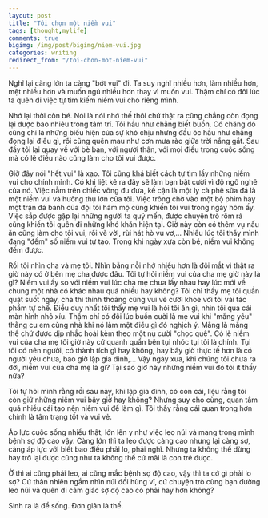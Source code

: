```yaml
---
layout: post
title: "Tôi chọn một niềm vui"
tags: [thought,mylife]
comments: true
bigimg: /img/post/bigimg/niem-vui.jpg
categories: writing
redirect_from: "/toi-chon-mot-niem-vui"
---
```


Nghĩ lại càng lớn ta càng "bớt vui" đi. Ta suy nghĩ nhiều hơn, làm nhiều hơn, mệt nhiều hơn và muốn ngủ nhiều hơn thay vì muốn vui. Thậm chí có đôi lúc ta quên đi việc tự tìm kiếm niềm vui cho riêng mình.

Nhớ lại thời còn bé. Nói là nói nhớ thế thôi chứ thật ra cũng chẳng còn đọng lại được bao nhiêu trong tâm trí. Tôi hầu như chẳng biết buồn. Có chăng đó cũng chỉ là những biểu hiện của sự khó chịu nhưng đầu óc hầu như chẳng đọng lại điều gì, rồi cũng quên mau như cơn mưa rào giữa trời nắng gắt. Sau đấy tôi lại quay về với bè bạn, với người thân, với mọi điều trong cuộc sống mà có lẽ điều nào cũng làm cho tôi vui được.

Giờ đây nói "hết vui" là xạo. Tôi cũng khá biết cách tự tìm lấy những niềm vui cho chính mình. Có khi liệt kê ra đây sẽ làm bạn bật cười vì độ ngô nghê của nó. Việc nằm trên chiếc võng đu đưa, kế cận là một ly cà phê sữa đá là một niềm vui và hưởng thụ lớn của tôi. Việc trông chờ vào một bộ phim hay một trận đá banh của đội tôi hâm mộ cũng khiến tôi vui trong ngày hôm ấy. Việc sắp được gặp lại những người ta quý mến, được chuyện trò rôm rả cũng khiến tôi quên đi những khó khăn hiện tại. Giờ này còn có thêm vụ nấu ăn cũng làm cho tôi vui, rồi vẽ vời, rùi hát hò vu vơ,... Nhiều lúc tôi thấy mình đang "đếm" số niềm vui tự tạo. Trong khi ngày xưa còn bé, niềm vui không đếm được.

Rồi tôi nhìn cha và mẹ tôi. Nhìn bằng nỗi nhớ nhiều hơn là đôi mắt vì thật ra giờ này có ở bên mẹ cha được đâu. Tôi tự hỏi niềm vui của cha mẹ giờ này là gì? Niềm vui ấy so với niềm vui lúc cha mẹ chưa lấy nhau hay lúc mới về chung một nhà có khác nhau quá nhiều hay không? Tôi chỉ thấy mẹ tôi quần quật suốt ngày, cha thì thỉnh thoảng cũng vui vẻ cười khoe với tôi vài tác phẩm tự chế. Điều duy nhất tôi thấy mẹ vui là hỏi tôi ăn gì, nhìn tôi qua cái màn hình nhỏ xíu. Thậm chí có đôi lúc buồn cười là mẹ vui khi "mắng yêu" thằng cu em cùng nhà khi nó làm một điều gì đó nghịch ý. Mắng là mắng thế chứ được dịp nhắc hoài kèm theo một nụ cười "chọc quê". Có lẽ niềm vui của cha mẹ tôi giờ này cứ quanh quẩn bên tụi nhóc tụi tôi là chính. Tụi tôi có nên người, có thành tích gì hay không, hay bây giờ thực tế hơn là có người yêu chưa, bao giờ lập gia đình,... Vậy ngày xưa, khi chúng tôi chưa ra đời, niềm vui của cha mẹ là gì? Tại sao giờ này những niềm vui đó tôi ít thấy nữa?

Tôi tự hỏi mình rằng rồi sau này, khi lập gia đình, có con cái, liệu rằng tôi còn giữ những niềm vui bây giờ hay không? Nhưng suy cho cùng, quan tâm quá nhiều cái tạo nên niềm vui để làm gì. Tôi thấy rằng cái quan trọng hơn chính là tâm trạng tốt và vui vẻ.

Áp lực cuộc sống nhiều thật, lớn lên y như việc leo núi và mang trong mình bệnh sợ độ cao vậy. Càng lớn thì ta leo được càng cao nhưng lại càng sợ, càng áp lực với biết bao điều phải lo, phải nghĩ. Nhưng ta không thể dừng hay trở lại được cũng như ta không thể cứ mãi là con trẻ được.

Ờ thì ai cũng phải leo, ai cũng mắc bệnh sợ độ cao, vậy thì ta cớ gì phải lo sợ? Cứ thản nhiên ngắm nhìn núi đồi hùng vĩ, cứ chuyện trò cùng bạn đường leo núi và quên đi cảm giác sợ độ cao có phải hay hơn không?

Sinh ra là để sống. Đơn giản là thế.